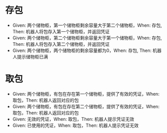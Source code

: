 # 存包
- Given: 两个储物柜，第一个储物柜剩余容量大于第二个储物柜，When: 存包, Then: 机器人将包存入第一个储物柜，并返回凭证
- Given: 两个储物柜，第二个储物柜剩余容量大于第一个储物柜，When: 存包, Then: 机器人将包存入第二个储物柜，并返回凭证
- Given: 两个储物柜，两个储物柜的剩余容量都为0，When: 存包, Then: 机器人提示储物柜已满

# 取包
- Given: 两个储物柜，有包在存在第一个储物柜，提供了有效的凭证，When: 取包，Then: 机器人返回对应的包
- Given: 两个储物柜，有包在存在第二个储物柜，提供了有效的凭证，When: 取包，Then: 机器人返回对应的包
- Given: 无效的凭证，When: 取包，Then: 机器人提示凭证无效
- Given: 已使用的凭证，When: 取包，Then: 机器人提示凭证无效